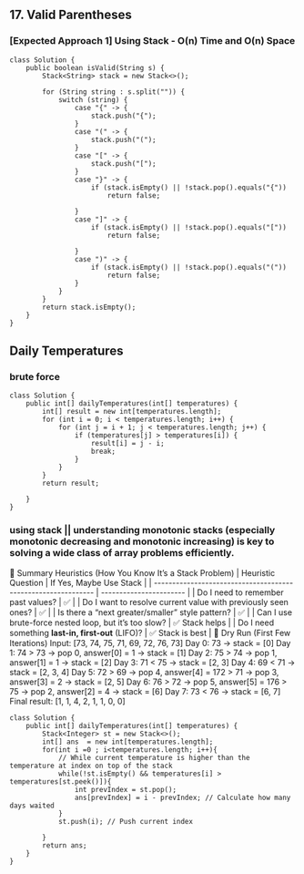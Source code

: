 ## 17. Valid Parentheses
### [Expected Approach 1] Using Stack - O(n) Time and O(n) Space
```
class Solution {
    public boolean isValid(String s) {
        Stack<String> stack = new Stack<>();

        for (String string : s.split("")) {
            switch (string) {
                case "{" -> {
                    stack.push("{");
                }
                case "(" -> {
                    stack.push("(");
                }
                case "[" -> {
                    stack.push("[");
                }
                case "}" -> {
                    if (stack.isEmpty() || !stack.pop().equals("{"))
                        return false;

                }
                case "]" -> {
                    if (stack.isEmpty() || !stack.pop().equals("["))
                        return false;

                }
                case ")" -> {
                    if (stack.isEmpty() || !stack.pop().equals("("))
                        return false;
                }
            }
        }
        return stack.isEmpty();
    }
}
```
## Daily Temperatures
### brute force
```
class Solution {
    public int[] dailyTemperatures(int[] temperatures) {
        int[] result = new int[temperatures.length];
        for (int i = 0; i < temperatures.length; i++) {
            for (int j = i + 1; j < temperatures.length; j++) {
                if (temperatures[j] > temperatures[i]) {
                    result[i] = j - i;
                    break;
                }
            }
        }
        return result;

    }
}
```
### using stack ||  understanding monotonic stacks (especially monotonic decreasing and monotonic increasing) is key to solving a wide class of array problems efficiently.

🔁 Summary Heuristics (How You Know It’s a Stack Problem)
| Heuristic Question                                            | If Yes, Maybe Use Stack |
| ------------------------------------------------------------- | ----------------------- |
| Do I need to remember past values?                            | ✅                       |
| Do I want to resolve current value with previously seen ones? | ✅                       |
| Is there a “next greater/smaller” style pattern?              | ✅                       |
| Can I use brute-force nested loop, but it’s too slow?         | ✅ Stack helps           |
| Do I need something **last-in, first-out** (LIFO)?            | ✅ Stack is best         |
🔎 Dry Run (First Few Iterations)
Input: [73, 74, 75, 71, 69, 72, 76, 73]
Day 0: 73 → stack = [0]
Day 1: 74 > 73 → pop 0, answer[0] = 1 → stack = [1]
Day 2: 75 > 74 → pop 1, answer[1] = 1 → stack = [2]
Day 3: 71 < 75 → stack = [2, 3]
Day 4: 69 < 71 → stack = [2, 3, 4]
Day 5: 72 > 69 → pop 4, answer[4] = 172 > 71 → pop 3, answer[3] = 2 → stack = [2, 5]
Day 6: 76 > 72 → pop 5, answer[5] = 176 > 75 → pop 2, answer[2] = 4 → stack = [6]
Day 7: 73 < 76 → stack = [6, 7]
Final result: [1, 1, 4, 2, 1, 1, 0, 0]
```
class Solution {
    public int[] dailyTemperatures(int[] temperatures) {
        Stack<Integer> st = new Stack<>();
        int[] ans  = new int[temperatures.length];
        for(int i =0 ; i<temperatures.length; i++){
            // While current temperature is higher than the temperature at index on top of the stack
            while(!st.isEmpty() && temperatures[i] > temperatures[st.peek()]){
                int prevIndex = st.pop();
                ans[prevIndex] = i - prevIndex; // Calculate how many days waited
            }
            st.push(i); // Push current index

        }
        return ans;
    }
}
```


